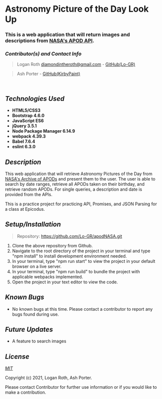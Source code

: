 # **Astronomy Picture of the Day Look Up**
### This is a web application that will return images and descriptions from [NASA's APOD API](https://api.nasa.gov/).

 ### _Contributor(s) and Contact Info_
> Logan Roth diamondintheroth@gmail.com - [GitHub(Lo-GR)](https://github.com/Lo-GR)

> Ash Porter - [GitHub(KirbyPaint)](https://github.com/KirbyPaint)

<br/>

## _Technologies Used_

* **HTML5/CSS3**
* **Bootstrap 4.6.0**
* **JavaScript ES6**
* **jQuery 3.5.1**
* **Node Package Manager 6.14.9**
* **webpack 4.39.3**
* **Babel 7.6.4**
* **eslint 6.3.0**

## _Description_
This web application that will retrieve Astronomy Pictures of the Day from [NASA's Archive of APODs](https://apod.nasa.gov/apod/astropix.html) and present them to the user. The user is able to search by date ranges, retrieve all APODs taken on their birthday, and retrieve random APODs. For single queries, a description and date is provided from the APIs. 

This is a practice project for practicing API, Promises, and JSON Parsing for a class at Epicodus.

## _Setup/Installation_

> Repository: https://github.com/Lo-GR/apodNASA.git
1. Clone the above repository from Github.
2. Navigate to the root directory of the project in your terminal and type "npm install" to install development environment needed.
3. In your terminal, type "npm run start" to view the project in your default browser on a live server.
4. In your terminal, type "npm run build" to bundle the project with applicable webpacks implemented.
3. Open the project in your text editor to view the code.

## _Known Bugs_
* No known bugs at this time. Please contact a contributor to report any bugs found during use.

## _Future Updates_
* A feature to search images

## _License_

[_MIT_](https://opensource.org/licenses/MIT)

Copyright (c) 2021, Logan Roth, Ash Porter.

Please contact Contributor for further use information or if you would like to make a contribution.
